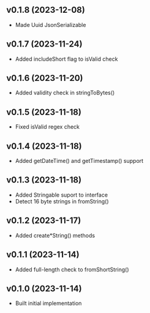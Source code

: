 ## v0.1.8 (2023-12-08)
* Made Uuid JsonSerializable

## v0.1.7 (2023-11-24)
* Added includeShort flag to isValid check

## v0.1.6 (2023-11-20)
* Added validity check in stringToBytes()

## v0.1.5 (2023-11-18)
* Fixed isValid regex check

## v0.1.4 (2023-11-18)
* Added getDateTime() and getTimestamp() support

## v0.1.3 (2023-11-18)
* Added Stringable suport to interface
* Detect 16 byte strings in fromString()

## v0.1.2 (2023-11-17)
* Added create*String() methods

## v0.1.1 (2023-11-14)
* Added full-length check to fromShortString()

## v0.1.0 (2023-11-14)
* Built initial implementation
